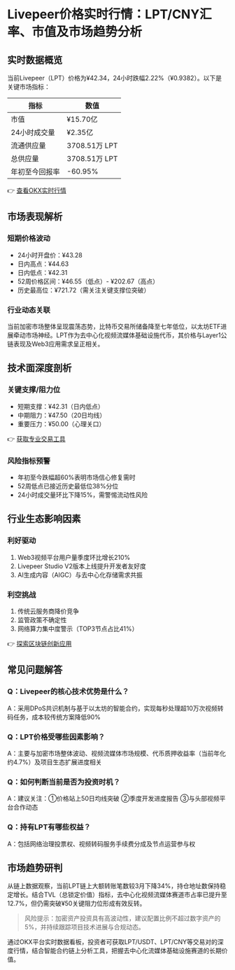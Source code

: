 # Livepeer价格实时行情：LPT/CNY汇率、市值及市场趋势分析

## 实时数据概览
当前Livepeer（LPT）价格为¥42.34，24小时跌幅2.22%（¥0.9382）。以下是关键市场指标：

| 指标          | 数值             |
|---------------|------------------|
| 市值          | ¥15.70亿         |
| 24小时成交量  | ¥2.35亿          |
| 流通供应量    | 3708.51万 LPT    |
| 总供应量      | 3708.51万 LPT    |
| 年初至今回报率| -60.95%          |

👉 [查看OKX实时行情](https://bit.ly/okx_welcome)

## 市场表现解析
### 短期价格波动
- 24小时开盘价：¥43.28
- 日内高点：¥44.63
- 日内低点：¥42.31
- 52周价格区间：¥46.55（低点）- ¥202.67（高点）
- 历史最高位：¥721.72（需关注关键支撑位突破）

### 行业动态关联
当前加密市场整体呈现震荡态势，比特币交易所储备降至七年低位，以太坊ETF进展牵动市场神经。LPT作为去中心化视频流媒体基础设施代币，其价格与Layer1公链表现及Web3应用需求呈正相关。

## 技术面深度剖析
### 关键支撑/阻力位
- 短期支撑：¥42.31（日内低点）
- 中期阻力：¥47.50（20日均线）
- 重要压力：¥50.00（心理关口）

👉 [获取专业交易工具](https://bit.ly/okx_welcome)

### 风险指标预警
- 年初至今跌幅超60%表明市场信心修复需时
- 52周低点已接近历史最低位38%分位
- 24小时成交量环比下降15%，需警惕流动性风险

## 行业生态影响因素
### 利好驱动
1. Web3视频平台用户量季度环比增长210%
2. Livepeer Studio V2版本上线提升开发者友好度
3. AI生成内容（AIGC）与去中心化存储需求共振

### 利空挑战
1. 传统云服务商降价竞争
2. 监管政策不确定性
3. 网络算力集中度警示（TOP3节点占比41%）

👉 [探索区块链创新应用](https://bit.ly/okx_welcome)

## 常见问题解答
### Q：Livepeer的核心技术优势是什么？
A：采用DPoS共识机制与基于以太坊的智能合约，实现每秒处理超10万次视频转码任务，成本较传统方案降低90%

### Q：LPT价格受哪些因素影响？
A：主要与加密市场整体波动、视频流媒体市场规模、代币质押收益率（当前年化约4.7%）及项目生态扩展进度相关

### Q：如何判断当前是否为投资时机？
A：建议关注：①价格站上50日均线突破 ②季度开发进度报告 ③与头部视频平台合作动态

### Q：持有LPT有哪些权益？
A：包括网络治理投票权、视频转码服务手续费分成及节点运营参与权

## 市场趋势研判
从链上数据观察，当前LPT链上大额转账笔数较3月下降34%，持仓地址数保持稳定增长。结合TVL（总锁定价值）指标，去中心化视频流媒体赛道市占率已提升至12.7%，但仍需突破¥50关键阻力位形成有效反转。

> 风险提示：加密资产投资具有高波动性，建议配置比例不超过数字资产的5%，并持续跟踪项目技术进展与合规动态。

通过OKX平台实时数据看板，投资者可获取LPT/USDT、LPT/CNY等交易对的深度行情，结合智能合约链上分析工具，把握去中心化流媒体基础设施赛道的长期价值。